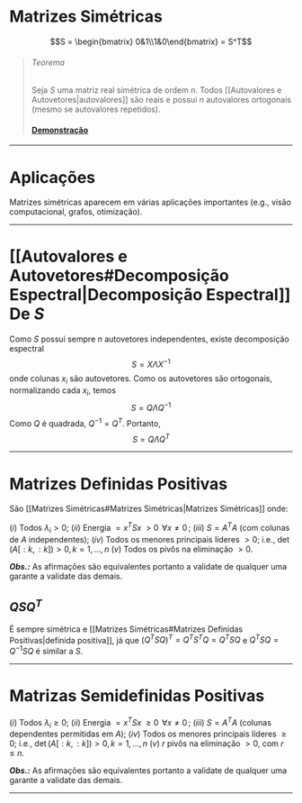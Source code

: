 # Matrizes Simétricas

$$S = \begin{bmatrix} 0&1\\1&0\end{bmatrix} = S^T$$

> ###### Teorema
> Seja $S$ uma matriz real simétrica de ordem $n$. Todos [[Autovalores e Autovetores|autovalores]] são reais e possui $n$ autovalores ortogonais (mesmo se autovalores repetidos).
> #### [Demonstração](https://www.youtube.com/watch?v=gJhlkEBZsfI&t=0s)

---
# Aplicações

Matrizes simétricas aparecem em várias aplicações importantes (e.g., visão computacional, grafos, otimização).

---
# [[Autovalores e Autovetores#Decomposição Espectral|Decomposição Espectral]] De $S$

Como $S$ possui sempre $n$ autovetores independentes, existe decomposição espectral$$S=X\Lambda X^{-1}$$
onde colunas $x_i$ são autovetores. Como os autovetores são ortogonais, normalizando cada $x_i$, temos$$S=Q\Lambda Q^{-1}$$
Como $Q$ é quadrada, $Q^{-1}=Q^T$. Portanto, $$S = Q\Lambda Q^T$$

---
# Matrizes Definidas Positivas

São [[Matrizes Simétricas#Matrizes Simétricas|Matrizes Simétricas]] onde:

$(i)$ Todos $\lambda_i>0$;
$(ii)$ Energia $=x^TSx\;>0\;\,\forall x\not=0\,$;
$(iii)$ $S=A^TA$ (com colunas de $A$ independentes);
$(iv)$ Todos os menores principais líderes $>0$;
		i.e., $\det(A[:k,:k])>0, k=1,\ldots,n$
$(v)$ Todos os pivôs na eliminação $>0$.

***Obs.:*** As afirmações são equivalentes portanto a validate de qualquer uma garante a validate das demais.

## $QSQ^T$

É sempre simétrica e [[Matrizes Simétricas#Matrizes Definidas Positivas|definida positiva]], já que
$(Q^TSQ)^T=Q^TS^TQ=Q^TSQ$
e
$Q^TSQ=Q^{-1}SQ$ é similar a $S$.

---
# Matrizas Semidefinidas Positivas

$(i)$ Todos $\lambda_i\geq0$;
$(ii)$ Energia $=x^TSx\;\geq0\;\,\forall x\not=0\,$;
$(iii)$ $S=A^TA$ (colunas dependentes permitidas em $A$);
$(iv)$ Todos os menores principais líderes $\geq0$;
		i.e., $\det(A[:k,:k])>0, k=1,\ldots,n$
$(v)$ $r$ pivôs na eliminação $>0$, com $r\leq n$.

***Obs.:*** As afirmações são equivalentes portanto a validate de qualquer uma garante a validate das demais.

---